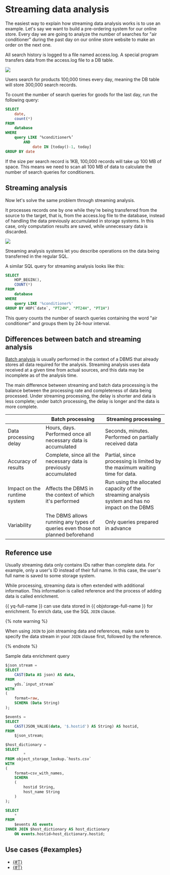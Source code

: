 # Streaming data analysis

The easiest way to explain how streaming data analysis works is to use an example. Let's say we want to build a pre-ordering system for our online store. Every day we are going to analyze the number of searches for "air conditioner" during the past day on our online store website to make an order on the next one. 

All search history is logged to a file named access.log. A special program transfers data from the access.log file to a DB table.

![](../../_assets/query/streaming-exp-1.png)

Users search for products 100,000 times every day, meaning the DB table will store 300,000 search records. 

To count the number of search queries for goods for the last day, run the following query:

```sql
SELECT 
    date, 
    count(*) 
FROM 
    database 
WHERE 
    query LIKE ‘%conditioner%’ 
        AND 
            date IN [today()-1, today] 
GROUP BY date
```

If the size per search record is 1KB, 100,000 records will take up 100 MB of space. This means we need to scan all 100 MB of data to calculate the number of search queries for conditioners. 

## Streaming analysis

Now let's solve the same problem through streaming analysis.

It processes records one by one while they're being transferred from the source to the target, that is, from the access.log file to the database, instead of handling the data previously accumulated in storage systems. In this case, only computation results are saved, while unnecessary data is discarded.

![](../../_assets/query/streaming-exp-2.png)

Streaming analysis systems let you describe operations on the data being transferred in the regular SQL.

A similar SQL query for streaming analysis looks like this:

```sql
SELECT 
    HOP_BEGIN(), 
    COUNT(*) 
FROM 
    database 
WHERE 
    query LIKE '%conditioner%'
GROUP BY HOP(`date`, "PT24H", "PT24H", "PT1H")
```

This query counts the number of search queries containing the word "air conditioner" and groups them by 24-hour interval.

## Differences between batch and streaming analysis

[Batch analysis](./batch-processing.md) is usually performed in the context of a DBMS that already stores all data required for the analysis. Streaming analysis uses data received at a given time from actual sources, and this data may be incomplete as of the analysis time. 

The main difference between streaming and batch data processing is the balance between the processing rate and completeness of data being processed. Under streaming processing, the delay is shorter and data is less complete; under batch processing, the delay is longer and the data is more complete.

||Batch processing|Streaming processing|
|----|----|----|
|Data processing delay|Hours, days. Performed once all necessary data is accumulated|Seconds, minutes. Performed on partially received data|
|Accuracy of results|Complete, since all the necessary data is previously accumulated|Partial, since processing is limited by the maximum waiting time for data.|
|Impact on the runtime system|Affects the DBMS in the context of which it's performed|Run using the allocated capacity of the streaming analysis system and has no impact on the DBMS|
|Variability|The DBMS allows running any types of queries even those not planned beforehand|Only queries prepared in advance|

## Reference use

Usually streaming data only contains IDs rather than complete data. For example, only a user's ID instead of their full name. In this case, the user's full name is saved to some storage system.

While processing, streaming data is often extended with additional information. This information is called reference and the process of adding data is called enrichment.

{{ yq-full-name }} can use data stored in {{ objstorage-full-name }} for enrichment. To enrich data, use the SQL `JOIN` clause. 

{% note warning %}

When using `JOIN` to join streaming data and references, make sure to specify the data stream in your `JOIN` clause first, followed by the reference.

{% endnote %}

Sample data enrichment query

```sql
$json_stream =
SELECT
    CAST(Data AS json) AS data,
FROM 
    yds.`input_stream`
WITH 
(  
    format=raw, 
    SCHEMA (Data String)
);

$events =
SELECT
    CAST(JSON_VALUE(data, '$.hostid') AS String) AS hostid,
FROM 
    $json_stream;

$host_dictionary =
SELECT
        *
FROM object_storage_lookup.`hosts.csv`
WITH 
(
    format=csv_with_names,
    SCHEMA 
    (
        hostid String,
        host_name String
    )
);

SELECT 
    *
FROM 
    $events AS events
INNER JOIN $host_dictionary AS host_dictionary
    ON events.hostid=host_dictionary.hostid;
```

## Use cases {#examples}

* [{#T}](../tutorials/cloud-logging.md)
* [{#T}](../tutorials/debezium.md)
